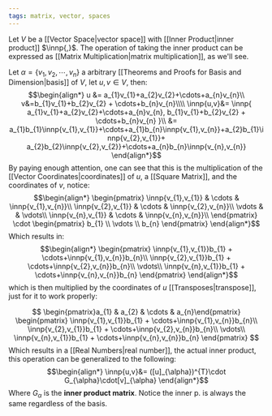 ```yaml
---
tags: matrix, vector, spaces
---
```

Let $V$ be a [[Vector Space|vector space]] with [[Inner Product|inner product]] $\innp{,}$. The operation of taking the inner product can be expressed as [[Matrix Multiplication|matrix multiplication]], as we'll see.

Let $\alpha = \{v_{1},v_{2}, \cdots, v_{n}\}$ a arbitrary [[Theorems and Proofs for Basis and Dimension|basis]] of $V$, let $u,v \in V$, then:
$$\begin{align*}
u &= a_{1}v_{1}+a_{2}v_{2}+\cdots+a_{n}v_{n}\\
v&=b_{1}v_{1}+b_{2}v_{2} + \cdots+b_{n}v_{n}\\\\
\innp{u,v}&= \innp{
a_{1}v_{1}+a_{2}v_{2}+\cdots+a_{n}v_{n},
b_{1}v_{1}+b_{2}v_{2} + \cdots+b_{n}v_{n}
}\\
&= a_{1}b_{1}\innp{v_{1},v_{1}}+\cdots+a_{1}b_{n}\innp{v_{1},v_{n}}+a_{2}b_{1}\innp{v_{2},v_{1}}+ a_{2}b_{2}\innp{v_{2},v_{2}}+\cdots+a_{n}b_{n}\innp{v_{n},v_{n}}
\end{align*}$$
By paying enough attention, one can see that this is the multiplication of the [[Vector Coordinates|coordinates]] of $u$, a [[Square Matrix]], and the coordinates of $v$, notice:
$$\begin{align*}
\begin{pmatrix}
\innp{v_{1},v_{1}} & \cdots & \innp{v_{1},v_{n}}\\
\innp{v_{2},v_{1}} & \cdots & \innp{v_{2},v_{n}}\\
\vdots &   & \vdots\\
\innp{v_{n},v_{1}} & \cdots & \innp{v_{n},v_{n}}\\
\end{pmatrix}
\cdot
\begin{pmatrix}
b_{1} \\ \vdots \\ b_{n}
\end{pmatrix}
\end{align*}$$
Which results in:
$$\begin{align*}
\begin{pmatrix}
\innp{v_{1},v_{1}}b_{1} + \cdots+\innp{v_{1},v_{n}}b_{n}\\
\innp{v_{2},v_{1}}b_{1} + \cdots+\innp{v_{2},v_{n}}b_{n}\\
\vdots\\
\innp{v_{n},v_{1}}b_{1} + \cdots+\innp{v_{n},v_{n}}b_{n}
\end{pmatrix}
\end{align*}$$
which is then multiplied by the coordinates of $u$ [[Transposes|transpose]], just for it to work properly:

$$
\begin{pmatrix}a_{1} & a_{2} & \cdots & a_{n}\end{pmatrix}
\begin{pmatrix}
\innp{v_{1},v_{1}}b_{1} + \cdots+\innp{v_{1},v_{n}}b_{n}\\
\innp{v_{2},v_{1}}b_{1} + \cdots+\innp{v_{2},v_{n}}b_{n}\\
\vdots\\
\innp{v_{n},v_{1}}b_{1} + \cdots+\innp{v_{n},v_{n}}b_{n}
\end{pmatrix}
$$
Which results in a [[Real Numbers|real number]], the actual inner product, this operation can be generalized to the following:
$$\begin{align*}
\innp{u,v}&= ([u]_{\alpha})^{T}\cdot G_{\alpha}\cdot[v]_{\alpha} 
\end{align*}$$
Where $G_{\alpha}$ is the **inner product matrix**. Notice the inner p. is always the same regardless of the basis.